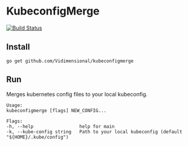 # KubeconfigMerge

[![Build Status](https://cloud.drone.io/api/badges/Vidimensional/kubeconfigmerge/status.svg)](https://cloud.drone.io/Vidimensional/kubeconfigmerge)

## Install

```shell
go get github.com/Vidimensional/kubeconfigmerge
```

## Run

Merges kubernetes config files to your local kubeconfig.

```
Usage:
kubeconfigmerge [flags] NEW_CONFIG...

Flags:
-h, --help                 help for main
-k, --kube-config string   Path to your local kubeconfig (default "${HOME}/.kube/config")
```